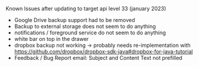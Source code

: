 Known Issues after updating to target api level 33 (january 2023)
 * Google Drive backup support had to be removed
 * Backup to external storage does not seem to do anything
 * notifications / foreground service do not seem to do anything
 * white bar on top in the drawer
 * dropbox backup not working -> probably needs re-implementation with https://github.com/dropbox/dropbox-sdk-java#dropbox-for-java-tutorial
 * Feedback / Bug Report email: Subject and Content Text not prefilled

